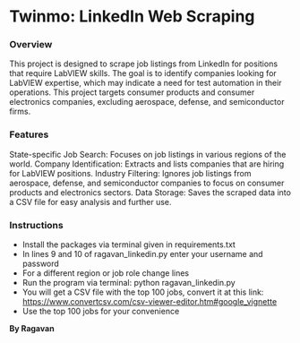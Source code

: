 # Twinmo: LinkedIn Web Scraping

### Overview
This project is designed to scrape job listings from LinkedIn for positions that require LabVIEW skills. The goal is to identify companies looking for LabVIEW expertise, which may indicate a need for test automation in their operations. This project targets consumer products and consumer electronics companies, excluding aerospace, defense, and semiconductor firms.

### Features
State-specific Job Search: Focuses on job listings in various regions of the world.
Company Identification: Extracts and lists companies that are hiring for LabVIEW positions.
Industry Filtering: Ignores job listings from aerospace, defense, and semiconductor companies to focus on consumer products and electronics sectors.
Data Storage: Saves the scraped data into a CSV file for easy analysis and further use.

### Instructions
* Install the packages via terminal given in requirements.txt
* In lines 9 and 10 of ragavan_linkedin.py enter your username and password
* For a different region or job role change lines 
* Run the program via terminal: python ragavan_linkedin.py
* You will get a CSV file with the top 100 jobs, convert it at this link: https://www.convertcsv.com/csv-viewer-editor.htm#google_vignette
* Use the top 100 jobs for your convenience

**By Ragavan**
